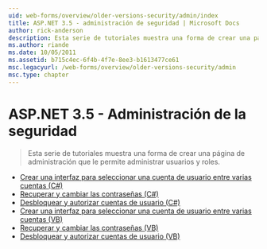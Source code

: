 ```yaml
---
uid: web-forms/overview/older-versions-security/admin/index
title: ASP.NET 3.5 - administración de seguridad | Microsoft Docs
author: rick-anderson
description: Esta serie de tutoriales muestra una forma de crear una página de administración que le permite administrar usuarios y roles.
ms.author: riande
ms.date: 10/05/2011
ms.assetid: b715c4ec-6f4b-4f7e-8ee3-b1613477ce61
msc.legacyurl: /web-forms/overview/older-versions-security/admin
msc.type: chapter
---
```

<a name="aspnet-35---security-administration"></a>ASP.NET 3.5 - Administración de la seguridad
====================
> Esta serie de tutoriales muestra una forma de crear una página de administración que le permite administrar usuarios y roles.


- [Crear una interfaz para seleccionar una cuenta de usuario entre varias cuentas (C#)](building-an-interface-to-select-one-user-account-from-many-cs.md)
- [Recuperar y cambiar las contraseñas (C#)](recovering-and-changing-passwords-cs.md)
- [Desbloquear y autorizar cuentas de usuario (C#)](unlocking-and-approving-user-accounts-cs.md)
- [Crear una interfaz para seleccionar una cuenta de usuario entre varias cuentas (VB)](building-an-interface-to-select-one-user-account-from-many-vb.md)
- [Recuperar y cambiar las contraseñas (VB)](recovering-and-changing-passwords-vb.md)
- [Desbloquear y autorizar cuentas de usuario (VB)](unlocking-and-approving-user-accounts-vb.md)
